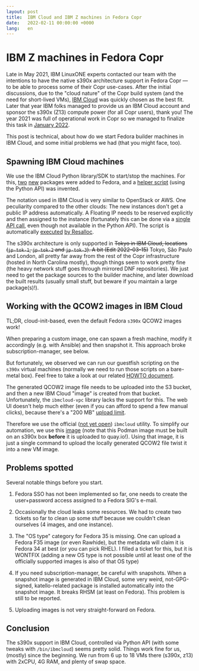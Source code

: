 ```yaml
---
layout: post
title:  IBM Cloud and IBM Z machines in Fedora Copr
date:   2022-02-11 00:00:00 +0000
lang:   en
---
```


IBM Z machines in Fedora Copr
=============================

Late in May 2021, IBM LinuxONE experts contacted our team with the intentions to
have the native s390x architecture support in Fedora Copr — to be able to
process some of their Copr use-cases.  After the initial discussions, due to the
"cloud nature" of the Copr build system (and the need for short-lived VMs),
[IBM Cloud][ibm-cloud] was quickly chosen as the best fit.  Later that year
IBM folks managed to provide us an IBM Cloud account and sponsor
the s390x (Z13) compute power (for all Copr users), thank you!  The year 2021
was full of operational work in Copr so we managed to finalize this task in
[January 2022][announcement].

This post is technical, about how do we start Fedora builder machines in IBM
Cloud, and some initial problems we had (that you might face, too).


Spawning IBM Cloud machines
---------------------------

We use the IBM Cloud Python library/SDK to start/stop the machines.  For this,
[two][sdk-package] [new][cli-package] packages were added to Fedora, and a
[helper script][helper-script] (using the Python API) was invented.

The notation used in IBM Cloud is very similar to OpenStack or AWS.  One
peculiarity compared to the other clouds:  The new instances don't get a public
IP address automatically.  A Floating IP needs to be reserved explicitly and
then assigned to the instance (fortunately this can be done via
a [single API call][floating-api-call], even though not available in the Python
API).  The script is automatically [executed][resalloc-config]
[by Resalloc][resalloc-config-2].

The s390x architecture is only supported in ~~Tokyo in IBM Cloud, locations
(`jp-tok-1`, `jp-tok-2` and `jp-tok-3`).  A bit (Edit 2022-03-15)~~ Tokyo, São
Paulo and London, all pretty far away from the rest of the
Copr infrastructure (hosted in North Carolina mostly), though things seem to
work pretty fine (the heavy network stuff goes through mirrored DNF
repositories).  We just need to get the package sources to the builder machine,
and later download the built results (usually small stuff, but beware if you
maintain a large package(s)!).


Working with the QCOW2 images in IBM Cloud
------------------------------------------

TL;DR, cloud-init-based, even the default Fedora `s390x` QCOW2 images work!

When preparing a custom image, one can spawn a fresh machine, modify it
accordingly (e.g. with Ansible) and then snapshot it.  This approach broke
subscription-manager, see below.

But fortunately, we observed we can run our guestfish scripting on
the `s390x` virtual machines (normally we need to run those scripts on a
bare-metal box).  Feel free to take a look at our related
[HOWTO document][generate-images].

The generated QCOW2 image file needs to be uploaded into the S3 bucket, and then
a new IBM Cloud "image" is created from that bucket.  Unfortunately, the
`ibmcloud-vpc` library lacks the support for this.  The web UI doesn't help much
either (even if you can afford to spend a few manual clicks), because there's
a "200 MB" [upload limit][upload-limit].

Therefore we use the official ([not yet open][ibmcloud-cli-request]) `ibmcloud`
utility.  To simplify our automation, we use this [image][s390x-image]
(note that this Podman image must be built on an s390x box **before** it is
uploaded to quay.io!).  Using that image, it is just a single command to upload
the locally generated QCOW2 file twist it into a new VM image.


Problems spotted
----------------

Several notable things before you start.

1. Fedora SSO has not been implemented so far, one needs to create
   the user+password access assigned to a Fedora SIG's e-mail.

2. Occasionally the cloud leaks some resources.  We had to create two tickets so
   far to clean up some stuff because we couldn't clean ourselves (4 images, and
   one instance).

3. The "OS type" category for Fedora 35 is missing.  One can upload a Fedora F35
   image (or even Rawhide), but the metadata will claim it is Fedora 34 at
   best (or you can pick RHEL).  I filled a ticket for this, but it is WONTFIX
   (adding a new OS type is not possible until at least one of the officially
   supported images is also of that OS type)

4. If you need subscription-manager, be careful with snapshots.  When a snapshot
   image is generated in IBM Cloud, some very weird, not-GPG-signed,
   katello-related package is installed automatically into the snapshot image.
   It breaks RHSM (at least on Fedora).  This problem is still to be reported.

5. Uploading images is not very straight-forward on Fedora.

Conclusion
----------

The s390x support in IBM Cloud, controlled via Python API (with some tweaks with
`/bin/ibmcloud`) seems pretty solid.  Things work fine for us, (mostly) since
the beginning.  We run from 6 up to 18 VMs there (s390x, z13) with 2xCPU,
4G RAM, and plenty of swap space.


[ibm-cloud]: https://cloud.ibm.com
[sdk-package]: https://src.fedoraproject.org/rpms/python-ibm-cloud-sdk-core
[cli-package]: https://src.fedoraproject.org/rpms/python-ibm-vpc
[helper-script]: https://pagure.io/fedora-infra/ansible/blob/ddd65268d5646c45f204dcebd749f69ba149ef74/f/roles/copr/backend/templates/resalloc/ibm-cloud-vm.j2
[floating-api-call]: https://pagure.io/fedora-infra/ansible/blob/ddd65268d5646c45f204dcebd749f69ba149ef74/f/roles/copr/backend/templates/resalloc/ibm-cloud-vm.j2#_85-108
[announcement]: https://lists.fedoraproject.org/archives/list/copr-devel@lists.fedorahosted.org/message/AR3ZDKET3EXZHV3MSU3UHMO7EIKBGAN2/
[resalloc-config]: https://pagure.io/fedora-infra/ansible/blob/ddd65268d5646c45f204dcebd749f69ba149ef74/f/roles/copr/backend/templates/resalloc/pools.yaml#_144-145
[resalloc-config-2]: https://pagure.io/fedora-infra/ansible/blob/ddd65268d5646c45f204dcebd749f69ba149ef74/f/roles/copr/backend/templates/resalloc/vm-delete.j2#_24-25
[generate-images]: https://docs.pagure.org/copr.copr/how_to_upgrade_builders.html#prepare-ibmcloud-source-images
[ibmcloud-cli-request]: https://github.com/IBM-Cloud/ibm-cloud-cli-release/issues/162
[s390x-image]: https://github.com/praiskup/ibmcloud-cli-fedora-container
[upload-limit]: https://cloud.ibm.com/docs/vpc?topic=vpc-managing-images#import-custom-image
